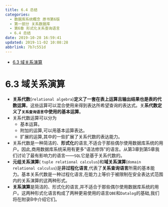 ```yaml
---
title: 6.4 总结
categories: 
  - 数据库系统概念 原书第6版
  - 第一部分 关系数据库
  - 第6章 形式化关系查询语言
  - 6.4 总结
date: 2019-10-28 16:59:41
updated: 2019-11-02 10:08:28
abbrlink: 7b7c551d
---
```

- [6.3 域关系演算](/ReadingNotes/7b7c551d/#6-3-域关系演算)

<!--more-->
<script src="https://cdn.bootcss.com/jquery/3.4.0/jquery.slim.min.js"></script>
<script>$(document).ready(function () {$(".post-body > ul:nth-child(1)").hide();});</script>

<!--end-->
<!--SSTStart-->
# 6.3 域关系演算 #
- **关系代数**(`relational algebra`)**定义了一套在表上运算且输出结果也是表的代数运算**。这些运算可以混合使用来得到表达所希望查询的表达式。关**系代数定义了`关系查询语言`中使用的基本运算**。
- 关系代数运算可以分为
    - 基本运算。
    - 附加的运算,可以用基本运算表达。
    - 扩展的运算,其中的一些扩展了关系代数的表达能力。
- 关系代数是一种简洁的、**形式化**的语言,不适合于那些偶尔使用数据库系统的用户。因此,商用数据库系统采用有更多"语法修饰"的语言。从第3章到第5章我们讨论了最有影响力的语言——`SQL`它是基于关系代数的。
- **元组关系演算**( `tuple relational calculus`)和**域关系演算**(`domain relational calculus`)是**非过程化语言**,代表了**关系查询语言**所需的基本能力。基本关系代数是一种过程化语言,在能力上等价于被限制在安全表达式范围内的关系演算的这两种形式。
- **关系演算**是简洁的、形式化的语言,并不适合于那些偶尔使用数据库系统的用户。这两种形式化语言构成了两种更易使用的语言`QBE`和`Datalog`的基础,我们将在附录B中介绍它们。

<!--SSTStop-->

